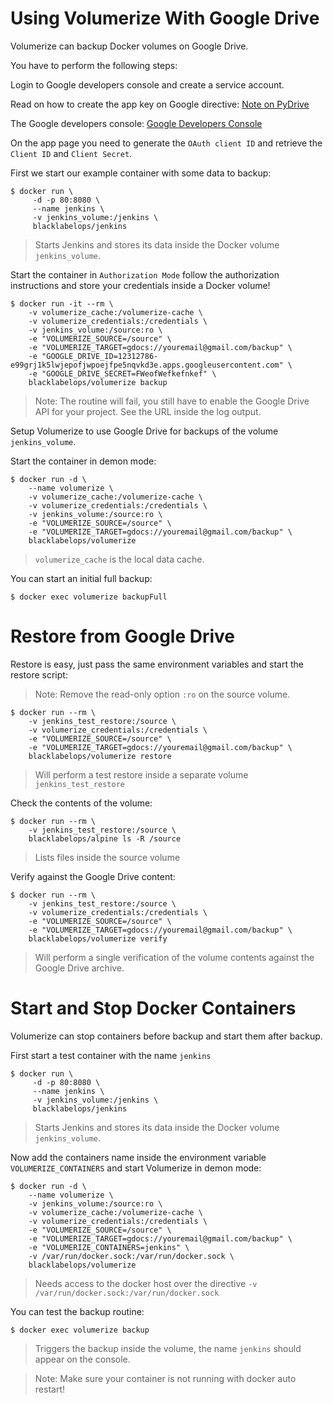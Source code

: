 # Using Volumerize With Google Drive

Volumerize can backup Docker volumes on Google Drive.

You have to perform the following steps:

Login to Google developers console and create a service account.

Read on how to create the app key on Google directive: [Note on PyDrive](http://duplicity.nongnu.org/duplicity.1.html#sect22)

The Google developers console: [Google Developers Console](https://console.developers.google.com./)

On the app page you need to generate the `OAuth client ID` and retrieve the `Client ID` and `Client Secret`.

First we start our example container with some data to backup:

~~~~
$ docker run \
     -d -p 80:8080 \
     --name jenkins \
     -v jenkins_volume:/jenkins \
     blacklabelops/jenkins
~~~~

> Starts Jenkins and stores its data inside the Docker volume `jenkins_volume`.

Start the container in `Authorization Mode` follow the authorization instructions and store your credentials inside a Docker volume!

~~~~
$ docker run -it --rm \
    -v volumerize_cache:/volumerize-cache \
    -v volumerize_credentials:/credentials \
    -v jenkins_volume:/source:ro \
    -e "VOLUMERIZE_SOURCE=/source" \
    -e "VOLUMERIZE_TARGET=gdocs://youremail@gmail.com/backup" \
    -e "GOOGLE_DRIVE_ID=12312786-e99grj1k5lwjepofjwpoejfpe5nqvkd3e.apps.googleusercontent.com" \
    -e "GOOGLE_DRIVE_SECRET=FWeofWefkefnkef" \
    blacklabelops/volumerize backup
~~~~

> Note: The routine will fail, you still have to enable the Google Drive API for your project. See the URL inside the log output.

Setup Volumerize to use Google Drive for backups of the volume `jenkins_volume`.

Start the container in demon mode:

~~~~
$ docker run -d \
    --name volumerize \
    -v volumerize_cache:/volumerize-cache \
    -v volumerize_credentials:/credentials \
    -v jenkins_volume:/source:ro \
    -e "VOLUMERIZE_SOURCE=/source" \
    -e "VOLUMERIZE_TARGET=gdocs://youremail@gmail.com/backup" \
    blacklabelops/volumerize
~~~~

> `volumerize_cache` is the local data cache.

You can start an initial full backup:

~~~~
$ docker exec volumerize backupFull
~~~~

# Restore from Google Drive

Restore is easy, just pass the same environment variables and start the restore script:

> Note: Remove the read-only option `:ro` on the source volume.

~~~~
$ docker run --rm \
    -v jenkins_test_restore:/source \
    -v volumerize_credentials:/credentials \
    -e "VOLUMERIZE_SOURCE=/source" \
    -e "VOLUMERIZE_TARGET=gdocs://youremail@gmail.com/backup" \
    blacklabelops/volumerize restore
~~~~

> Will perform a test restore inside a separate volume `jenkins_test_restore`

Check the contents of the volume:

~~~~
$ docker run --rm \
    -v jenkins_test_restore:/source \
    blacklabelops/alpine ls -R /source
~~~~

> Lists files inside the source volume

Verify against the Google Drive content:

~~~~
$ docker run --rm \
    -v jenkins_test_restore:/source \
    -v volumerize_credentials:/credentials \
    -e "VOLUMERIZE_SOURCE=/source" \
    -e "VOLUMERIZE_TARGET=gdocs://youremail@gmail.com/backup" \
    blacklabelops/volumerize verify
~~~~

> Will perform a single verification of the volume contents against the Google Drive archive.

# Start and Stop Docker Containers

Volumerize can stop containers before backup and start them after backup.

First start a test container with the name `jenkins`

~~~~
$ docker run \
     -d -p 80:8080 \
     --name jenkins \
     -v jenkins_volume:/jenkins \
     blacklabelops/jenkins
~~~~

> Starts Jenkins and stores its data inside the Docker volume `jenkins_volume`.

Now add the containers name inside the environment variable `VOLUMERIZE_CONTAINERS` and start Volumerize in demon mode:

~~~~
$ docker run -d \
    --name volumerize \
    -v jenkins_volume:/source:ro \
    -v volumerize_cache:/volumerize-cache \
    -v volumerize_credentials:/credentials \
    -e "VOLUMERIZE_SOURCE=/source" \
    -e "VOLUMERIZE_TARGET=gdocs://youremail@gmail.com/backup" \
    -e "VOLUMERIZE_CONTAINERS=jenkins" \
    -v /var/run/docker.sock:/var/run/docker.sock \
    blacklabelops/volumerize
~~~~

> Needs access to the docker host over the directive `-v /var/run/docker.sock:/var/run/docker.sock`

You can test the backup routine:

~~~~
$ docker exec volumerize backup
~~~~

> Triggers the backup inside the volume, the name `jenkins` should appear on the console.

> Note: Make sure your container is not running with docker auto restart!
